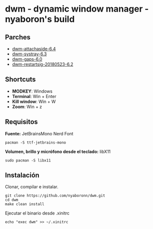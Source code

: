 # dwm - dynamic window manager - nyaboron's build

## Parches

* [dwm-attachaside-6.4](https://dwm.suckless.org/patches/attachaside/dwm-attachaside-6.4.diff)
* [dwm-systray-6.3](https://dwm.suckless.org/patches/systray/dwm-systray-6.3.diff)
* [dwm-gaps-6.0](https://dwm.suckless.org/patches/gaps/dwm-gaps-6.0.diff)
* [dwm-restartsig-20180523-6.2](https://dwm.suckless.org/patches/restartsig/dwm-restartsig-20180523-6.2.diff)

## Shortcuts

* **MODKEY**: Windows
* **Terminal**: Win + Enter
* **Kill window**: Win + W
* **Zoom**: Win + z

## Requisitos

**Fuente:** JetBrainsMono Nerd Font

```
pacman -S ttf-jetbrains-mono
```

**Volumen, brillo y micrófono desde el teclado:** libX11
```
sudo pacman -S libx11
```

## Instalación

Clonar, compilar e instalar.
```
git clone https://github.com/nyaboronn/dwm.git
cd dwm
make clean install
```

Ejecutar el binario desde .xinitrc
```
echo "exec dwm" >> ~/.xinitrc
```